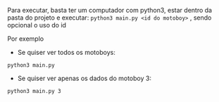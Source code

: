 Para executar, basta ter um computador com python3, estar dentro da pasta do projeto e executar: 
```python3 main.py <id do motoboy>``` , sendo opcional o uso do id

Por exemplo
* Se quiser ver todos os motoboys:
```
python3 main.py
```

* Se quiser ver apenas os dados do motoboy 3:
```
python3 main.py 3
```

